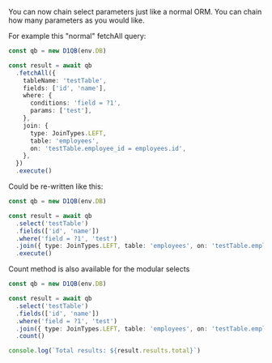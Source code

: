 You can now chain select parameters just like a normal ORM.
You can chain how many parameters as you would like.

For example this "normal" fetchAll query:

```ts
const qb = new D1QB(env.DB)

const result = await qb
  .fetchAll({
    tableName: 'testTable',
    fields: ['id', 'name'],
    where: {
      conditions: 'field = ?1',
      params: ['test'],
    },
    join: {
      type: JoinTypes.LEFT,
      table: 'employees',
      on: 'testTable.employee_id = employees.id',
    },
  })
  .execute()
```

Could be re-written like this:

```ts
const qb = new D1QB(env.DB)

const result = await qb
  .select('testTable')
  .fields(['id', 'name'])
  .where('field = ?1', 'test')
  .join({ type: JoinTypes.LEFT, table: 'employees', on: 'testTable.employee_id = employees.id' })
  .execute()
```

Count method is also available for the modular selects

```ts
const qb = new D1QB(env.DB)

const result = await qb
  .select('testTable')
  .fields(['id', 'name'])
  .where('field = ?1', 'test')
  .join({ type: JoinTypes.LEFT, table: 'employees', on: 'testTable.employee_id = employees.id' })
  .count()

console.log(`Total results: ${result.results.total}`)
```
